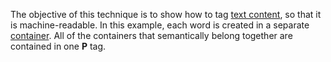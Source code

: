 The objective of this technique is to show how to tag [text content](https://www.pdfa.org/glossary-of-accessibility-terminology-in-pdf/#text-content), so that it is machine-readable. In this example, each word is created in a separate [container](https://pdfa.org/glossary-of-accessibility-terminology-in-pdf/#Container). All of the containers that semantically belong together are contained in one **P** tag.
